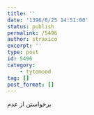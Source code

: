 ```yaml
---
title: ''
date: '1396/6/25 14:51:00'
status: publish
permalink: /5496
author: straxico
excerpt: ''
type: post
id: 5496
category:
    - tytomood
tag: []
post_format: []
---
```

برخواستن از عدم